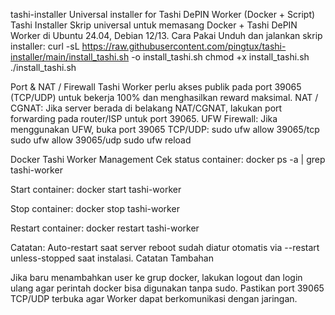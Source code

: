 tashi-installer
Universal installer for Tashi DePIN Worker (Docker + Script)
Tashi Installer
Skrip universal untuk memasang Docker + Tashi DePIN Worker di Ubuntu 24.04, Debian 12/13.
Cara Pakai
Unduh dan jalankan skrip installer:
curl -sL https://raw.githubusercontent.com/pingtux/tashi-installer/main/install_tashi.sh -o install_tashi.sh
chmod +x install_tashi.sh
./install_tashi.sh

Port & NAT / Firewall
Tashi Worker perlu akses publik pada port 39065 (TCP/UDP) untuk bekerja 100% dan menghasilkan reward maksimal.
NAT / CGNAT: Jika server berada di belakang NAT/CGNAT, lakukan port forwarding pada router/ISP untuk port 39065.
UFW Firewall: Jika menggunakan UFW, buka port 39065 TCP/UDP:
sudo ufw allow 39065/tcp
sudo ufw allow 39065/udp
sudo ufw reload

Docker Tashi Worker Management
Cek status container:
docker ps -a | grep tashi-worker

Start container:
docker start tashi-worker

Stop container:
docker stop tashi-worker

Restart container:
docker restart tashi-worker

Catatan: Auto-restart saat server reboot sudah diatur otomatis via --restart unless-stopped saat instalasi.
Catatan Tambahan

Jika baru menambahkan user ke grup docker, lakukan logout dan login ulang agar perintah docker bisa digunakan tanpa sudo.
Pastikan port 39065 TCP/UDP terbuka agar Worker dapat berkomunikasi dengan jaringan.
